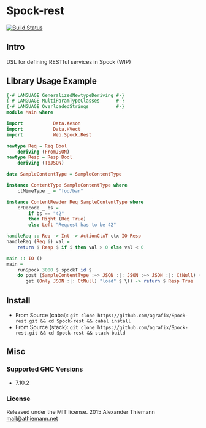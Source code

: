 Spock-rest
=====

[![Build Status](https://travis-ci.org/agrafix/Spock-rest.svg)](https://travis-ci.org/agrafix/Spock-rest)


## Intro


DSL for defining RESTful services in Spock (WIP)


## Library Usage Example

```haskell
{-# LANGUAGE GeneralizedNewtypeDeriving #-}
{-# LANGUAGE MultiParamTypeClasses      #-}
{-# LANGUAGE OverloadedStrings          #-}
module Main where

import           Data.Aeson
import           Data.HVect
import           Web.Spock.Rest

newtype Req = Req Bool
    deriving (FromJSON)
newtype Resp = Resp Bool
    deriving (ToJSON)

data SampleContentType = SampleContentType

instance ContentType SampleContentType where
    ctMimeType _ = "foo/bar"

instance ContentReader Req SampleContentType where
    crDecode _ bs =
        if bs == "42"
        then Right (Req True)
        else Left "Request has to be 42"

handleReq :: Req -> Int -> ActionCtxT ctx IO Resp
handleReq (Req i) val =
    return $ Resp $ if i then val > 0 else val < 0

main :: IO ()
main =
    runSpock 3000 $ spockT id $
    do post (SampleContentType :~> JSON :|: JSON :~> JSON :|: CtNull) ("foo" <//> var) handleReq
       get (Only JSON :|: CtNull) "load" $ \() -> return $ Resp True

```

## Install

* From Source (cabal): `git clone https://github.com/agrafix/Spock-rest.git && cd Spock-rest && cabal install`
* From Source (stack): `git clone https://github.com/agrafix/Spock-rest.git && cd Spock-rest && stack build`


## Misc

### Supported GHC Versions

* 7.10.2

### License

Released under the MIT license.
2015 Alexander Thiemann <mail@athiemann.net>
